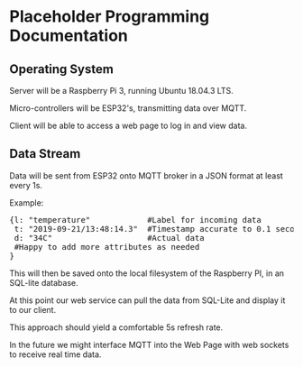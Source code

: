 # Placeholder Programming Documentation

## Operating System

Server will be a Raspberry Pi 3, running Ubuntu 18.04.3 LTS.

Micro-controllers will be ESP32's, transmitting data over MQTT.

Client will be able to access a web page to log in and view data.

## Data Stream

Data will be sent from ESP32 onto MQTT broker in a JSON format at least every 1s. 

Example: 
<pre>
{l: "temperature"            #Label for incoming data
 t: "2019-09-21/13:48:14.3"  #Timestamp accurate to 0.1 seconds
 d: "34C"                    #Actual data 
 #Happy to add more attributes as needed
}
</pre>

This will then be saved onto the local filesystem of the Raspberry PI, in an SQL-lite database. 

At this point our web service can pull the data from SQL-Lite and display it to our client. 

This approach should yield a comfortable 5s refresh rate.

In the future we might interface MQTT into the Web Page with web sockets to receive real time data.

